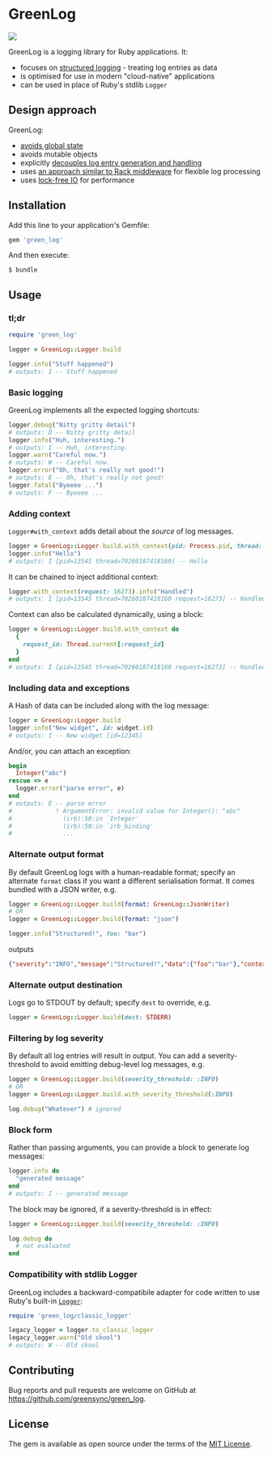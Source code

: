 # GreenLog

![](https://github.com/greensync/green_log/workflows/CI/badge.svg)

GreenLog is a logging library for Ruby applications.  It:

- focuses on [structured logging](https://www.thoughtworks.com/radar/techniques/structured-logging) - treating log entries as data
- is optimised for use in modern "cloud-native" applications
- can be used in place of Ruby's stdlib `Logger`

## Design approach

GreenLog:

- [avoids global state](doc/adr/0002-avoid-global-configuration.md)
- avoids mutable objects
- explicitly [decouples log entry generation and handling](doc/adr/0003-decouple-generation-and-handling.md)
- uses [an approach similar to Rack middleware](doc/adr/0004-use-stacked-handlers-to-solve-many-problems.md) for flexible log processing
- uses [lock-free IO](doc/adr/0006-use-lock-free-io.md) for performance

## Installation

Add this line to your application's Gemfile:

```ruby
gem 'green_log'
```

And then execute:

    $ bundle

## Usage

### tl;dr

```ruby
require 'green_log'

logger = GreenLog::Logger.build

logger.info("Stuff happened")
# outputs: I -- Stuff happened
```

### Basic logging

GreenLog implements all the expected logging shortcuts:

```ruby
logger.debug("Nitty gritty detail")
# outputs: D -- Nitty gritty detail
logger.info("Huh, interesting.")
# outputs: I -- Huh, interesting.
logger.warn("Careful now.")
# outputs: W -- Careful now.
logger.error("Oh, that's really not good!")
# outputs: E -- Oh, that's really not good!
logger.fatal("Byeeee ...")
# outputs: F -- Byeeee ...
```

### Adding context

`Logger#with_context` adds detail about the _source_ of log messages.

```ruby
logger = GreenLog::Logger.build.with_context(pid: Process.pid, thread: Thread.current.object_id)
logger.info("Hello")
# outputs: I [pid=13545 thread=70260187418160] -- Hello
```

It can be chained to inject additional context:

```ruby
logger.with_context(request: 16273).info("Handled")
# outputs: I [pid=13545 thread=70260187418160 request=16273] -- Handled
```

Context can also be calculated dynamically, using a block:

```ruby
logger = GreenLog::Logger.build.with_context do
  {
    request_id: Thread.current[:request_id]
  }
end
# outputs: I [pid=13545 thread=70260187418160 request=16273] -- Handled
```

### Including data and exceptions

A Hash of data can be included along with the log message:

```ruby
logger = GreenLog::Logger.build
logger.info("New widget", id: widget.id)
# outputs: I -- New widget [id=12345]
```

And/or, you can attach an exception:

```ruby
begin
  Integer("abc")
rescue => e
  logger.error("parse error", e)
end
# outputs: E -- parse error
#            ! ArgumentError: invalid value for Integer(): "abc"
#              (irb):50:in `Integer'
#              (irb):50:in `irb_binding'
#              ...
```

### Alternate output format

By default GreenLog logs with a human-readable format; specify an alternate `format`
class if you want a different serialisation format. It comes bundled with a JSON writer, e.g.

```ruby
logger = GreenLog::Logger.build(format: GreenLog::JsonWriter)
# OR
logger = GreenLog::Logger.build(format: "json")

logger.info("Structured!", foo: "bar")
```

outputs

```json
{"severity":"INFO","message":"Structured!","data":{"foo":"bar"},"context":{}}
```

### Alternate output destination

Logs go to STDOUT by default; specify `dest` to override, e.g.

```ruby
logger = GreenLog::Logger.build(dest: STDERR)
```

### Filtering by log severity

By default all log entries will result in output. You can add a severity-threshold to avoid emitting debug-level log messages, e.g.

```ruby
logger = GreenLog::Logger.build(severity_threshold: :INFO)
# OR
logger = GreenLog::Logger.build.with_severity_threshold(:INFO)

log.debug("Whatever") # ignored
```

### Block form

Rather than passing arguments, you can provide a block to generate log messages:

```ruby
logger.info do
  "generated message"
end
# outputs: I -- generated message
```

The block may be ignored, if a severity-threshold is in effect:

```ruby
logger = GreenLog::Logger.build(severity_threshold: :INFO)

log.debug do
  # not evaluated
end
```

### Compatibility with stdlib Logger

GreenLog includes a backward-compatibile adapter for code written to use Ruby's built-in [`Logger`](https://ruby-doc.org/stdlib-2.4.0/libdoc/logger/rdoc/Logger.html):

```ruby
require 'green_log/classic_logger'

legacy_logger = logger.to_classic_logger
legacy_logger.warn("Old skool")
# outputs: W -- Old skool
```

## Contributing

Bug reports and pull requests are welcome on GitHub at https://github.com/greensync/green_log.

## License

The gem is available as open source under the terms of the [MIT License](https://opensource.org/licenses/MIT).
